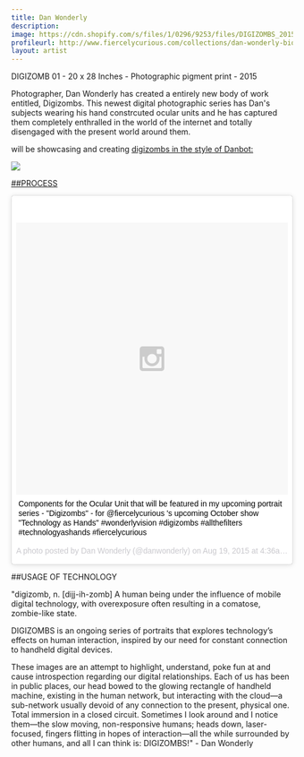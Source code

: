 ```yaml
---
title: Dan Wonderly
description: 
image: https://cdn.shopify.com/s/files/1/0296/9253/files/DIGIZOMBS_2015_DIGIZOMB_05_Rachel_042.ARW.p.jpg?17730409052388106818
profileurl: http://www.fiercelycurious.com/collections/dan-wonderly-bio
layout: artist
---
```

DIGIZOMB 01 - 20 x 28 Inches - Photographic pigment print - 2015

Photographer, Dan Wonderly has created a entirely new body of work entitled, Digizombs. This newest digital photographic series has Dan's subjects wearing his hand constrcuted ocular units and he has captured them completely enthralled in the world of the internet and totally disengaged with the present world around them.

will be showcasing and creating <a href="http://www.digizombs.com/">digizombs in the style of Danbot:

<img src="http://cdn.shopify.com/s/files/1/0296/9253/t/12/assets/danbio8.jpg?11880984117798722211"/>

##PROCESS

<blockquote class="instagram-media" data-instgrm-captioned data-instgrm-version="4" style=" background:#FFF; border:0; border-radius:3px; box-shadow:0 0 1px 0 rgba(0,0,0,0.5),0 1px 10px 0 rgba(0,0,0,0.15); margin: 1px; max-width:658px; padding:0; width:99.375%; width:-webkit-calc(100% - 2px); width:calc(100% - 2px);"><div style="padding:8px;"> <div style=" background:#F8F8F8; line-height:0; margin-top:40px; padding:50% 0; text-align:center; width:100%;"> <div style=" background:url(data:image/png;base64,iVBORw0KGgoAAAANSUhEUgAAACwAAAAsCAMAAAApWqozAAAAGFBMVEUiIiI9PT0eHh4gIB4hIBkcHBwcHBwcHBydr+JQAAAACHRSTlMABA4YHyQsM5jtaMwAAADfSURBVDjL7ZVBEgMhCAQBAf//42xcNbpAqakcM0ftUmFAAIBE81IqBJdS3lS6zs3bIpB9WED3YYXFPmHRfT8sgyrCP1x8uEUxLMzNWElFOYCV6mHWWwMzdPEKHlhLw7NWJqkHc4uIZphavDzA2JPzUDsBZziNae2S6owH8xPmX8G7zzgKEOPUoYHvGz1TBCxMkd3kwNVbU0gKHkx+iZILf77IofhrY1nYFnB/lQPb79drWOyJVa/DAvg9B/rLB4cC+Nqgdz/TvBbBnr6GBReqn/nRmDgaQEej7WhonozjF+Y2I/fZou/qAAAAAElFTkSuQmCC); display:block; height:44px; margin:0 auto -44px; position:relative; top:-22px; width:44px;"></div></div> <p style=" margin:8px 0 0 0; padding:0 4px;"> <a href="https://instagram.com/p/6kEKOAwSwO/" style=" color:#000; font-family:Arial,sans-serif; font-size:14px; font-style:normal; font-weight:normal; line-height:17px; text-decoration:none; word-wrap:break-word;" target="_top">Components for the Ocular Unit that will be featured in my upcoming portrait series - &#34;Digizombs&#34; - for @fiercelycurious &#39;s upcoming October show &#34;Technology as Hands&#34; #wonderlyvision #digizombs #allthefilters #technologyashands #fiercelycurious</a></p> <p style=" color:#c9c8cd; font-family:Arial,sans-serif; font-size:14px; line-height:17px; margin-bottom:0; margin-top:8px; overflow:hidden; padding:8px 0 7px; text-align:center; text-overflow:ellipsis; white-space:nowrap;">A photo posted by Dan Wonderly (@danwonderly) on <time style=" font-family:Arial,sans-serif; font-size:14px; line-height:17px;" datetime="2015-08-19T11:36:53+00:00">Aug 19, 2015 at 4:36am PDT</time></p></div></blockquote>
<script async defer src="//platform.instagram.com/en_US/embeds.js"></script>

##USAGE OF TECHNOLOGY

"digizomb, n.
[dijj-ih-zomb]
A human being under the influence of mobile digital technology, with overexposure often resulting in a comatose, zombie-like state.

DIGIZOMBS is an ongoing series of portraits that explores technology’s effects on human interaction, inspired by our need for constant connection to handheld digital devices.  

These images are an attempt to highlight, understand, poke fun at and cause introspection regarding our digital relationships. Each of us has been in public places, our head bowed to the glowing rectangle of handheld machine, existing in the human network, but interacting with the cloud—a sub-network usually devoid of any connection to the present, physical one. Total immersion in a closed circuit. Sometimes I look around and I notice them—the slow moving, non-responsive humans; heads down, laser-focused, fingers flitting in hopes of interaction—all the while surrounded by other humans, and all I can think is: DIGIZOMBS!" - Dan Wonderly
